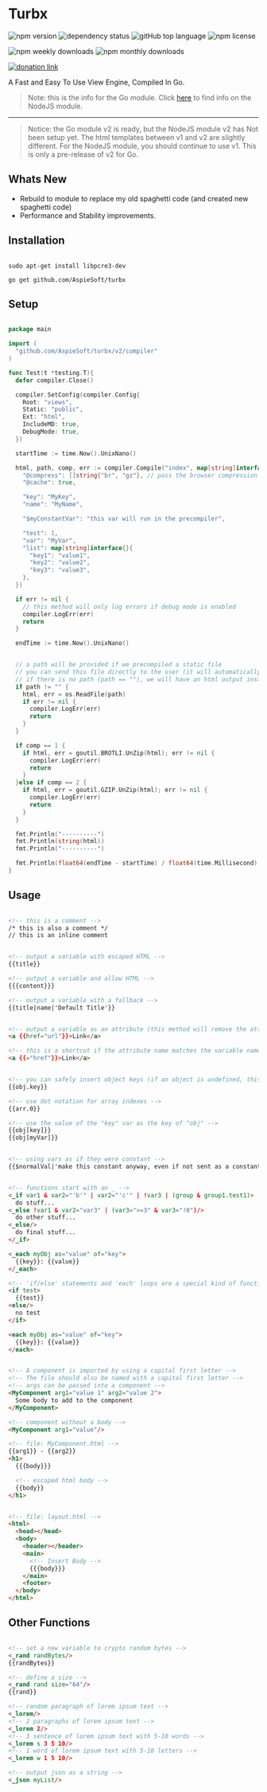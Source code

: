 # Turbx

![npm version](https://img.shields.io/npm/v/turbx)
![dependency status](https://img.shields.io/librariesio/release/npm/turbx)
![gitHub top language](https://img.shields.io/github/languages/top/aspiesoft/turbx)
![npm license](https://img.shields.io/npm/l/turbx)

![npm weekly downloads](https://img.shields.io/npm/dw/turbx)
![npm monthly downloads](https://img.shields.io/npm/dm/turbx)

[![donation link](https://img.shields.io/badge/buy%20me%20a%20coffee-paypal-blue)](https://paypal.me/shaynejrtaylor?country.x=US&locale.x=en_US)

A Fast and Easy To Use View Engine, Compiled In Go.

> Note: this is the info for the Go module.
> Click [here](https://github.com/AspieSoft/turbx/tree/master/node) to find info on the NodeJS module.

---

> Notice: the Go module v2 is ready, but the NodeJS module v2 has Not been setup yet.
> The html templates between v1 and v2 are slightly different.
> For the NodeJS module, you should continue to use v1.
> This is only a pre-release of v2 for Go.

## Whats New

- Rebuild to module to replace my old spaghetti code (and created new spaghetti code)
- Performance and Stability improvements.

## Installation

```shell script

sudo apt-get install libpcre3-dev

go get github.com/AspieSoft/turbx

```

## Setup

```go

package main

import (
  "github.com/AspieSoft/turbx/v2/compiler"
)

func Test(t *testing.T){
  defer compiler.Close()

  compiler.SetConfig(compiler.Config{
    Root: "views",
    Static: "public",
    Ext: "html",
    IncludeMD: true,
    DebugMode: true,
  })

  startTime := time.Now().UnixNano()

  html, path, comp, err := compiler.Compile("index", map[string]interface{}{
    "@compress": []string{"br", "gz"}, // pass the browser compression options from the client
    "@cache": true,

    "key": "MyKey",
    "name": "MyName",

    "$myConstantVar": "this var will run in the precompiler",

    "test": 1,
    "var": "MyVar",
    "list": map[string]interface{}{
      "key1": "value1",
      "key2": "value2",
      "key3": "value3",
    },
  })

  if err != nil {
    // this method will only log errors if debug mode is enabled
    compiler.LogErr(err)
    return
  }

  endTime := time.Now().UnixNano()


  // a path will be provided if we precompiled a static file
  // you can send this file directly to the user (it will automatically choose a compressed file as needed)
  // if there is no path (path == ""), we will have an html output instead (which will also be compressed as needed)
  if path != "" {
    html, err = os.ReadFile(path)
    if err != nil {
      compiler.LogErr(err)
      return
    }
  }

  if comp == 1 {
    if html, err = goutil.BROTLI.UnZip(html); err != nil {
      compiler.LogErr(err)
      return
    }
  }else if comp == 2 {
    if html, err = goutil.GZIP.UnZip(html); err != nil {
      compiler.LogErr(err)
      return
    }
  }

  fmt.Println("----------")
  fmt.Println(string(html))
  fmt.Println("----------")

  fmt.Println(float64(endTime - startTime) / float64(time.Millisecond), "ms")
}

```

## Usage

```html

<!-- this is a comment -->
/* this is also a comment */
// this is an inline comment


<!-- output a variable with escaped HTML -->
{{title}}

<!-- output a variable and allow HTML -->
{{{content}}}

<!-- output a variable with a fallback -->
{{title|name|'Default Title'}}


<!-- output a variable as an attribute (this method will remove the attribute if the value is undefined) -->
<a {{href="url"}}>Link</a>

<!-- this is a shortcut if the attribute name matches the variable name -->
<a {{="href"}}>Link</a>


<!-- you can safely insert object keys (if an object is undefined, this will return blank, and will Not crash) -->
{{obj.key}}

<!-- use dot notation for array indexes -->
{{arr.0}}

<!-- use the value of the "key" var as the key of "obj" -->
{{obj[key]}}
{{obj[myVar]}}


<!-- using vars as if they were constant -->
{{$normalVal|'make this constant anyway, even if not sent as a constant'}}


<!-- functions start with an _ -->
<_if var1 & var2="'b'" | var2="'c'" | !var3 | (group & group1.test1)>
  do stuff...
<_else !var1 & var2="var3" | (var3=">=3" & var3="!0")/>
  do other stuff...
<_else/>
  do final stuff...
</_if>

<_each myObj as="value" of="key">
  {{key}}: {{value}}
</_each>

<!-- 'if/else' statements and 'each' loops are a special kind of function, and do not need the '_' prefix -->
<if test>
  {{test}}
<else/>
  no test
</if>

<each myObj as="value" of="key">
  {{key}}: {{value}}
</each>


<!-- A component is imported by using a capital first letter -->
<!-- The file should also be named with a capital first letter -->
<!-- args can be passed into a component -->
<MyComponent arg1="value 1" arg2="value 2">
  Some body to add to the component
</MyComponent>

<!-- component without a body -->
<MyComponent arg1="value"/>

<!-- file: MyComponent.html -->
{{arg1}} - {{arg2}}
<h1>
  {{{body}}}

  <!-- escaped html body -->
  {{body}}
</h1>


<!-- file: layout.html -->
<html>
  <head></head>
  <body>
    <header></header>
    <main>
      <!-- Insert Body -->
      {{{body}}}
    </main>
    <footer>
  </body>
</html>

```

## Other Functions

```html

<!-- set a new variable to crypto random bytes -->
<_rand randBytes/>
{{randBytes}}

<!-- define a size -->
<_rand rand size="64"/>
{{rand}}

<!-- random paragraph of lorem ipsum text -->
<_lorem/>
<!-- 2 paragraphs of lorem ipsum text -->
<_lorem 2/>
<!-- 3 sentence of lorem ipsum text with 5-10 words -->
<_lorem s 3 5 10/>
<!-- 1 word of lorem ipsum text with 5-10 letters -->
<_lorem w 1 5 10/>

<!-- output json as a string -->
<_json myList/>

```
